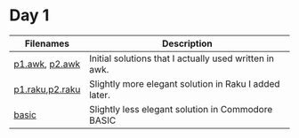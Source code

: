 # Day 1

| Filenames | Description
|-----------|------------
| [p1.awk](./p1.awk), [p2.awk](./p2.awk) |  Initial solutions that I actually used written in awk. |
| [p1.raku](./p1.raku),[p2.raku](./p2.raku) | Slightly more elegant solution in Raku I added later. |
| [basic](./basic)  | Slightly less elegant solution in Commodore BASIC |

